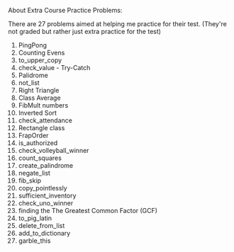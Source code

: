 About Extra Course Practice Problems:

There are 27 problems aimed at helping me practice for their test. 
(They're not graded but rather just extra practice for the test)

1) PingPong
2) Counting Evens
3) to_upper_copy
4) check_value - Try-Catch
5) Palidrome
6) not_list
7) Right Triangle
8) Class Average
9) FibMult numbers
10) Inverted Sort
11) check_attendance
12) Rectangle class
13) FrapOrder
14) is_authorized
15) check_volleyball_winner
16) count_squares
17) create_palindrome
18) negate_list
19) fib_skip
20) copy_pointlessly
21) sufficient_inventory
22) check_uno_winner
23) finding the The Greatest Common Factor (GCF)
24) to_pig_latin
25) delete_from_list
26) add_to_dictionary
27) garble_this

